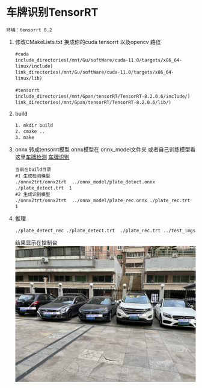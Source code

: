 # 车牌识别TensorRT

    环境：tensorrt 8.2

1. 修改CMakeLists.txt  换成你的cuda  tensorrt  以及opencv 路径

   ```
   #cuda 
   include_directories(/mnt/Gu/softWare/cuda-11.0/targets/x86_64-linux/include)
   link_directories(/mnt/Gu/softWare/cuda-11.0/targets/x86_64-linux/lib)

   #tensorrt 
   include_directories(/mnt/Gpan/tensorRT/TensorRT-8.2.0.6/include/)
   link_directories(/mnt/Gpan/tensorRT/TensorRT-8.2.0.6/lib/)
   ```
2. build

   ```
   1. mkdir build
   2. cmake ..
   3. make

   ```
3. onnx 转成tensorrt模型  onnx模型在 onnx_model文件夹   或者自己训练模型看这里[车牌检测](https://github.com/we0091234/Chinese_license_plate_detection_recognition) [车牌识别](https://github.com/we0091234/crnn_plate_recognition/tree/plate_color) 

   ```
   当前在build目录
   #1 生成检测模型
   ./onnx2trt/onnx2trt  ../onnx_model/plate_detect.onnx ./plate_detect.trt  1
   #2 生成识别模型
   ./onnx2trt/onnx2trt  ../onnx_model/plate_rec.onnx ./plate_rec.trt  1
   ```
4. 推理

   ```
   ./plate_detect_rec ./plate_detect.trt  ./plate_rec.trt ../test_imgs
   ```
   结果显示在控制台
   ![Image ](example/6.jpg)
